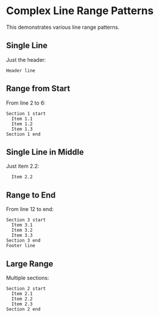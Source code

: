 # Complex Line Range Patterns

This demonstrates various line range patterns.

## Single Line

Just the header:

```text snippet=data.txt#L1
Header line
```

## Range from Start

From line 2 to 6:

```text snippet=data.txt#L2-L6
Section 1 start
  Item 1.1
  Item 1.2
  Item 1.3
Section 1 end
```

## Single Line in Middle

Just item 2.2:

```text snippet=data.txt#L9
  Item 2.2
```

## Range to End

From line 12 to end:

```text snippet=data.txt#L12-
Section 3 start
  Item 3.1
  Item 3.2
  Item 3.3
Section 3 end
Footer line
```

## Large Range

Multiple sections:

```text snippet=data.txt#L7-L11
Section 2 start
  Item 2.1
  Item 2.2
  Item 2.3
Section 2 end
```

